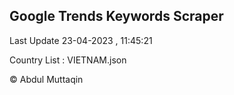 

## Google Trends Keywords Scraper 
 
Last Update 23-04-2023 , 11:45:21

Country List :
VIETNAM.json



© Abdul Muttaqin 
